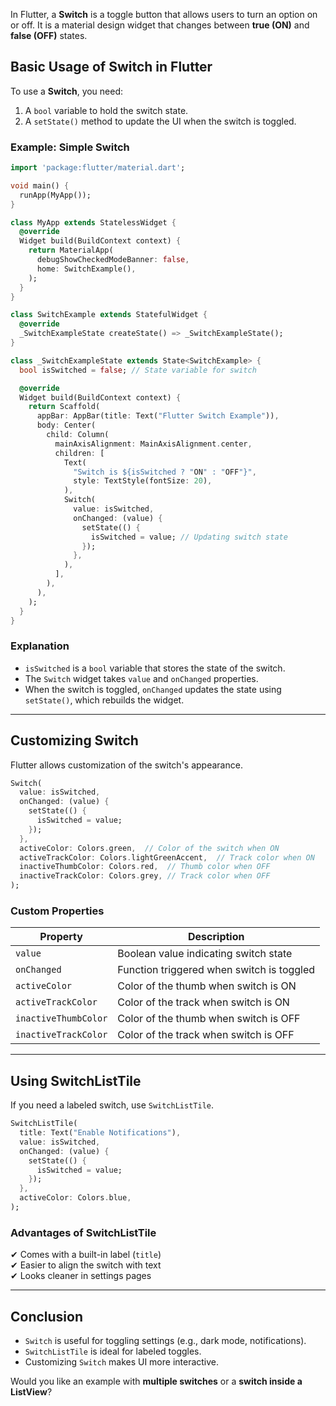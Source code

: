 In Flutter, a **Switch** is a toggle button that allows users to turn an option on or off. It is a material design widget that changes between **true (ON)** and **false (OFF)** states.

## **Basic Usage of Switch in Flutter**
To use a **Switch**, you need:
1. A `bool` variable to hold the switch state.
2. A `setState()` method to update the UI when the switch is toggled.

### **Example: Simple Switch**
```dart
import 'package:flutter/material.dart';

void main() {
  runApp(MyApp());
}

class MyApp extends StatelessWidget {
  @override
  Widget build(BuildContext context) {
    return MaterialApp(
      debugShowCheckedModeBanner: false,
      home: SwitchExample(),
    );
  }
}

class SwitchExample extends StatefulWidget {
  @override
  _SwitchExampleState createState() => _SwitchExampleState();
}

class _SwitchExampleState extends State<SwitchExample> {
  bool isSwitched = false; // State variable for switch

  @override
  Widget build(BuildContext context) {
    return Scaffold(
      appBar: AppBar(title: Text("Flutter Switch Example")),
      body: Center(
        child: Column(
          mainAxisAlignment: MainAxisAlignment.center,
          children: [
            Text(
              "Switch is ${isSwitched ? "ON" : "OFF"}",
              style: TextStyle(fontSize: 20),
            ),
            Switch(
              value: isSwitched,
              onChanged: (value) {
                setState(() {
                  isSwitched = value; // Updating switch state
                });
              },
            ),
          ],
        ),
      ),
    );
  }
}
```
### **Explanation**
- `isSwitched` is a `bool` variable that stores the state of the switch.
- The `Switch` widget takes `value` and `onChanged` properties.
- When the switch is toggled, `onChanged` updates the state using `setState()`, which rebuilds the widget.

---

## **Customizing Switch**
Flutter allows customization of the switch's appearance.

```dart
Switch(
  value: isSwitched,
  onChanged: (value) {
    setState(() {
      isSwitched = value;
    });
  },
  activeColor: Colors.green,  // Color of the switch when ON
  activeTrackColor: Colors.lightGreenAccent,  // Track color when ON
  inactiveThumbColor: Colors.red,  // Thumb color when OFF
  inactiveTrackColor: Colors.grey, // Track color when OFF
);
```
### **Custom Properties**
| Property | Description |
|----------|------------|
| `value` | Boolean value indicating switch state |
| `onChanged` | Function triggered when switch is toggled |
| `activeColor` | Color of the thumb when switch is ON |
| `activeTrackColor` | Color of the track when switch is ON |
| `inactiveThumbColor` | Color of the thumb when switch is OFF |
| `inactiveTrackColor` | Color of the track when switch is OFF |

---

## **Using SwitchListTile**
If you need a labeled switch, use `SwitchListTile`.

```dart
SwitchListTile(
  title: Text("Enable Notifications"),
  value: isSwitched,
  onChanged: (value) {
    setState(() {
      isSwitched = value;
    });
  },
  activeColor: Colors.blue,
);
```
### **Advantages of SwitchListTile**
✔ Comes with a built-in label (`title`)  
✔ Easier to align the switch with text  
✔ Looks cleaner in settings pages  

---

## **Conclusion**
- `Switch` is useful for toggling settings (e.g., dark mode, notifications).
- `SwitchListTile` is ideal for labeled toggles.
- Customizing `Switch` makes UI more interactive.

Would you like an example with **multiple switches** or a **switch inside a ListView**?
